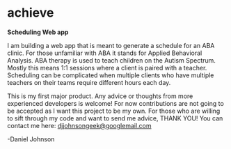 # achieve
<b>Scheduling Web app</b>

I am building a web app that is meant to generate a schedule for an ABA clinic. For those unfamiliar with ABA it stands for Applied Behavioral Analysis. ABA therapy is used to teach children on the Autism Spectrum. Mostly this means 1:1 sessions where a client is paired with a teacher. Scheduling can be complicated when multiple clients who have multiple teachers on their teams require different hours each day.

This is my first major product. Any advice or thoughts from more experienced developers is welcome! For now contributions are not going to be accepted as I want this project to be my own. For those who are willing to sift through my code and want to send me advice, THANK YOU!
You can contact me here: djjohnsongeek@googlemail.com

-Daniel Johnson
